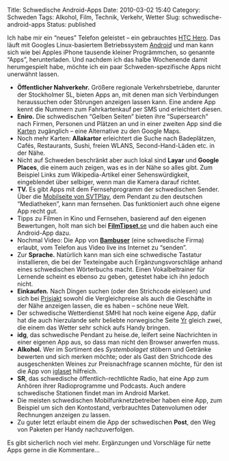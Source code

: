Title: Schwedische Android-Apps
Date: 2010-03-02 15:40
Category: Schweden
Tags: Alkohol, Film, Technik, Verkehr, Wetter
Slug: schwedische-android-apps
Status: published

Ich habe mir ein “neues” Telefon geleistet – ein gebrauchtes [HTC
Hero](http://de.wikipedia.org/wiki/HTC_Hero). Das läuft mit Googles
Linux-basiertem Betriebssystem
[Android](http://de.wikipedia.org/wiki/Android_%28Betriebssystem%29) und
man kann sich wie bei Apples iPhone tausende kleiner Progrämmchen, so
genannte “Apps”, herunterladen. Und nachdem ich das halbe Wochenende
damit herumgespielt habe, möchte ich ein paar Schweden-spezifische Apps
nicht unerwähnt lassen. <!--more-->

-   **Öffentlicher Nahverkehr.** Größere regionale Verkehrsbetriebe,
    darunter der Stockholmer SL, bieten Apps an, mit denen man sich
    Verbindungen heraussuchen oder Störungen anzeigen lassen kann. Eine
    andere App kennt die Nummern zum Fahrkartenkauf per SMS und
    erleichtert diesen.
-   **Eniro.** Die schwedischen “Gelben Seiten” bieten ihre
    “Supersearch” nach Firmen, Personen und Plätzen an und in einer
    zweiten App sind die [Karten](http://kartor.eniro.se) zugänglich –
    eine Alternative zu den Google Maps.
-   Noch mehr Karten: **Allakartor** erleichtert die Suche nach
    Badeplätzen, Cafés, Restaurants, Sushi, freien WLANS,
    Second-Hand-Läden etc. in der Nähe.
-   Nicht auf Schweden beschränkt aber auch lokal sind **Layar** und
    **Google Places**, die einem auch zeigen, was es in der Nähe so
    alles gibt. Zum Beispiel Links zum Wikipedia-Artikel einer
    Sehenswürdigkeit, eingeblendet über selbiger, wenn man die Kamera
    darauf richtet.
-   **TV.** Es gibt Apps mit dem Fernsehprogramm der schwedischen
    Sender. Über die [Mobilseite von SVTPlay](http://svtplay.se/mobil),
    dem Pendant zu den deutschen “Mediatheken”, kann man fernsehen. Das
    funktioniert auch ohne eigene App recht gut.
-   Tipps zu Filmen in Kino und Fernsehen, basierend auf den eigenen
    Bewertungen, holt man sich bei
    [**FilmTipset**.se](http://www.filmtipset.se) und die haben auch
    eine Android-App dazu.
-   Nochmal Video: Die App von [**Bambuser**](http://bambuser.com/)
    (eine schwedische Firma) erlaubt, vom Telefon aus Video live ins
    Internet zu “senden”.
-   Zur **Sprache.** Natürlich kann man sich eine schwedische Tastatur
    installieren, die bei der Texteingabe auch Ergänzungsvorschläge
    anhand eines schwedischen Wörterbuchs macht. Einen Vokalbeltrainer
    für Lernende scheint es ebenso zu geben, getestet habe ich ihn
    jedoch nicht.
-   **Einkaufen.** Nach Dingen suchen (oder den Strichcode einlesen) und
    sich bei [Prisjakt](http://prisjakt.nu) sowohl die Vergleichpreise
    als auch die Geschäfte in der Nähe anzeigen lassen, die es haben –
    schöne neue Welt.
-   Der schwedische Wetterdienst SMHI hat noch keine eigene App, dafür
    hat die auch hierzulande sehr beliebte norwegische Seite
    [Yr](http://www.yr.no) gleich zwei, die einem das Wetter sehr schick
    aufs Handy bringen.
-   **idg**, das schwedische Pendant zu heise.de, leifert seine
    Nachrichten in einer eigenen App aus, so dass man nicht den Browser
    anwerfen muss.
-   **Alkohol.** Wer im Sortiment des *Systembolaget* stöbern und
    Getränke bewerten und sich merken möchte; oder als Gast den
    Strichcode des ausgeschenkten Weines zur Preisnachfrage scannen
    möchte, für den ist die App von [iglaset](http://www.iglaset.se/)
    hilfreich.
-   **SR**, das schwedische öffentlich-rechtlichte Radio, hat eine App
    zum Anhören ihrer Radioprogramme und Podcasts. Auch andere
    schwedische Stationen findet man im Android Market.
-   Die meisten schwedischen Mobilfunknetzbetreiber haben eine App, zum
    Beispiel um sich den Kontostand, verbrauchtes Datenvolumen oder
    Rechnungen anzeigen zu lassen.
-   Zu guter letzt erlaubt einem die App der schwedischen **Post**, den
    Weg von Paketen per Handy nachzuverfolgen.

Es gibt sicherlich noch viel mehr. Ergänzungen und Vorschläge für nette
Apps gerne in die Kommentare…

